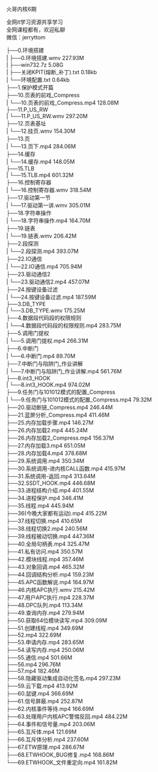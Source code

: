 火哥内核6期

全网it学习资源共享学习<br>全网课程都有，欢迎私聊<br>微信：jerryttom<br>

├──0.环境搭建<br> | ├──0.环境搭建.wmv 227.93M<br> | ├──win732.7z 5.08G<br> | ├──关闭KPIT(熔断_补丁).txt 0.18kb<br> | └──环境配置.txt 0.64kb<br> ├──1.保护模式开篇<br> ├──10.页表的前戏_Compress<br> | └──10.页表的前戏_Compress.mp4 128.08M<br> ├──11.P_US_RW<br> | └──11.P_US_RW.wmv 297.20M<br> ├──12.页表基址<br> | └──12.挂页.wmv 154.30M<br> ├──13.页<br> | └──13.页下.mp4 284.06M<br> ├──14.缓存<br> | └──14.缓存.mp4 148.05M<br> ├──15.TLB<br> | └──15.TLB.mp4 601.32M<br> ├──16.控制寄存器<br> | └──16.控制寄存器.wmv 318.54M<br> ├──17.驱动第一节<br> | └──17.驱动第一讲.wmv 305.01M<br> ├──18.字符串操作<br> | └──18.字符串操作.mp4 164.70M<br> ├──19.链表<br> | └──19.链表.wmv 206.42M<br> ├──2.段探测<br> | └──2.段探测.mp4 393.07M<br> ├──22.IO通信<br> | └──22.IO通信.mp4 705.94M<br> ├──23.驱动通信2<br> | └──23.驱动通信2.mp4 457.07M<br> ├──24.按键设备过滤<br> | └──24.按键设备过滤.mp4 187.59M<br> ├──3.DB_TYPE<br> | └──3.DB_TYPE.wmv 175.25M<br> ├──4.数据段代码段的权限规则<br> | └──4.数据段代码段的权限规则.mp4 283.75M<br> ├──5.调用门提权<br> | └──5.调用门提权.mp4 266.31M<br> ├──6.中断门<br> | └──6.中断门.mp4 89.70M<br> ├──7.中断门与陷阱门_作业讲解<br> | └──7.中断门与陷阱门_作业讲解.mp4 561.76M<br> ├──8.int3_HOOK<br> | └──8.int3_HOOK.mp4 974.02M<br> ├──9.任务门与101012模式的配置_Compress<br> | └──9.任务门与101012模式的配置_Compress.mp4 79.32M<br> ├──20.驱动断链_Compress.mp4 246.44M<br> ├──21.蓝屏分析_Compress.mp4 411.46M<br> ├──25.内存加载步骤.mp4 146.27M<br> ├──26.内存加载2.mp4 445.24M<br> ├──26.内存加载2_Compress.mp4 156.37M<br> ├──27.内存加载3.mp4 651.05M<br> ├──28.内存加载4.mp4 378.68M<br> ├──29.系统调用.mp4 350.34M<br> ├──30.系统调用-进内核CALL函数.mp4 415.97M<br> ├──31.系统调用-返回.mp4 313.64M<br> ├──32.SSDT_HOOK.mp4 446.68M<br> ├──33.进程结构介绍.mp4 401.55M<br> ├──34.进程保护.mp4 346.41M<br> ├──35.线程.mp4 445.94M<br> ├──36(今晚大家都有运动).mp4 415.22M<br> ├──37.线程切换.mp4 410.65M<br> ├──38.线程切换2.mp4 240.56M<br> ├──39.线程被动切换.mp4 447.36M<br> ├──40.全局句柄表.mp4 325.47M<br> ├──41.私有访问.mp4 350.57M<br> ├──42.模块线程.mp4 357.46M<br> ├──43.对象回调.mp4 465.32M<br> ├──44.回调结构分析.mp4 159.23M<br> ├──45.APC函数解说.mp4 164.97M<br> ├──46.内核APC执行.wmv 215.42M<br> ├──47.用户APC执行.mp4 228.37M<br> ├──48.DPC队列.mp4 113.34M<br> ├──49.查询内存.mp4 279.94M<br> ├──50.获取64位模块读写.mp4 309.09M<br> ├──51.创建线程.mp4 349.69M<br> ├──52.mp4 322.69M<br> ├──53.申请内存.mp4 283.65M<br> ├──54.读写内存.mp4 250.06M<br> ├──55.通信.mp4 501.66M<br> ├──56.mp4 296.76M<br> ├──57.mp4 182.46M<br> ├──58.隐藏驱动集成自动化签名.mp4 297.23M<br> ├──59.云下载.mp4 413.92M<br> ├──60.鼠键.mp4 366.69M<br> ├──61.信号屏蔽.mp4 252.87M<br> ├──62.内核事件等待.mp4 166.69M<br> ├──63.处理用户内核APC警惕反回.mp4 484.22M<br> ├──64.事件和信号量.mp4 203.06M<br> ├──65.互斥体.mp4 121.69M<br> ├──66.互斥体分析.mp4 237.60M<br> ├──67.ETW原理.mp4 286.67M<br> ├──68.ETWHOOK_BUG修复.mp4 168.86M<br> └──69.ETWHOOK_文件重定向.mp4 161.82M